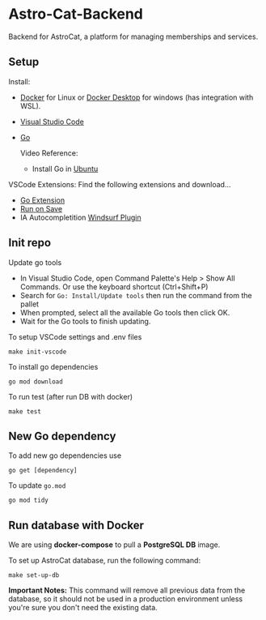 # Astro-Cat-Backend

Backend for AstroCat, a platform for managing memberships and services.

## Setup
Install:

- [Docker](https://docs.docker.com/engine/install/) for Linux or [Docker Desktop](https://docs.docker.com/desktop/setup/install/windows-install/) for windows (has integration with WSL).
- [Visual Studio Code](https://code.visualstudio.com/Download)
- [Go](https://go.dev/doc/install)

  Video Reference:

  - Install Go in [Ubuntu](https://www.youtube.com/watch?v=LLqUFxAPsvs&ab_channel=CodeWithArjun)

VSCode Extensions: Find the following extensions and download...

- [Go Extension](https://code.visualstudio.com/docs/languages/go)
- [Run on Save](https://marketplace.visualstudio.com/items?itemName=emeraldwalk.RunOnSave)
- IA Autocompletition [Windsurf Plugin](https://marketplace.visualstudio.com/items?itemName=Codeium.codeium)

## Init repo
Update go tools

- In Visual Studio Code, open Command Palette's Help > Show All Commands. Or use the keyboard shortcut (Ctrl+Shift+P)
- Search for `Go: Install/Update tools` then run the command from the pallet
- When prompted, select all the available Go tools then click OK.
- Wait for the Go tools to finish updating.

To setup VSCode settings and .env files

```shell
make init-vscode
```

To install go dependencies

```shell
go mod download
```

To run test (after run DB with docker)
```shell
make test
```

## New Go dependency
To add new go dependencies use

```shell
go get [dependency]
```

To update `go.mod`

```shell
go mod tidy
```

## Run database with Docker
We are using **docker-compose** to pull a **PostgreSQL DB** image.

To set up AstroCat database, run the following command:

```shell
make set-up-db
```

**Important Notes:** This command will remove all previous data from the database, so it should not be used in a production environment unless you're sure you don't need the existing data.
